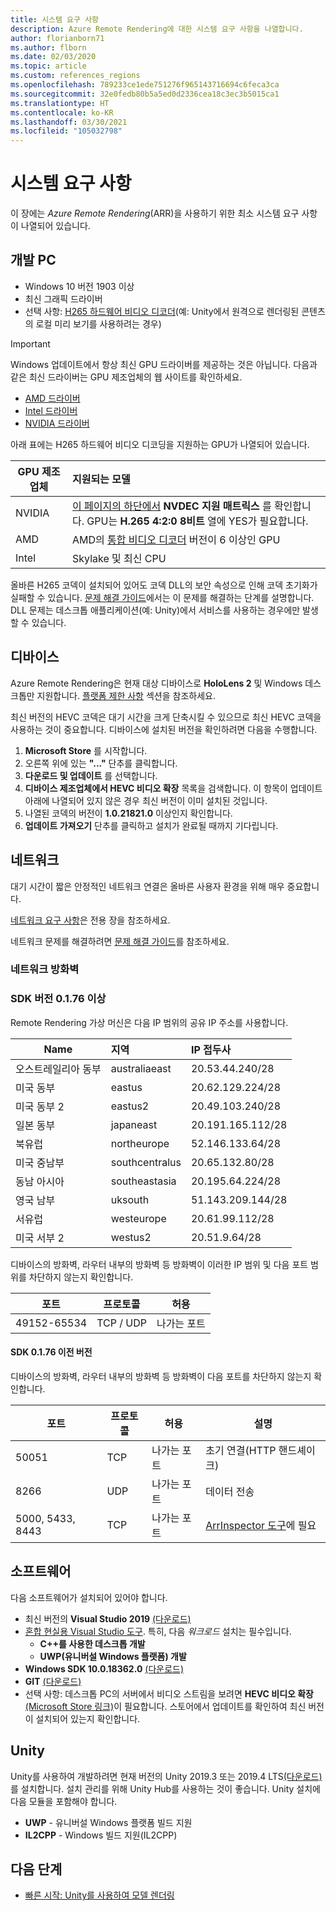 ```yaml
---
title: 시스템 요구 사항
description: Azure Remote Rendering에 대한 시스템 요구 사항을 나열합니다.
author: florianborn71
ms.author: flborn
ms.date: 02/03/2020
ms.topic: article
ms.custom: references_regions
ms.openlocfilehash: 789233ce1ede751276f965143716694c6feca3ca
ms.sourcegitcommit: 32e0fedb80b5a5ed0d2336cea18c3ec3b5015ca1
ms.translationtype: HT
ms.contentlocale: ko-KR
ms.lasthandoff: 03/30/2021
ms.locfileid: "105032798"
---
```

# <a name="system-requirements"></a>시스템 요구 사항

이 장에는 *Azure Remote Rendering*(ARR)을 사용하기 위한 최소 시스템 요구 사항이 나열되어 있습니다.

## <a name="development-pc"></a>개발 PC

* Windows 10 버전 1903 이상
* 최신 그래픽 드라이버
* 선택 사항: [H265 하드웨어 비디오 디코더](https://www.microsoft.com/p/hevc-video-extensions/9nmzlz57r3t7)(예: Unity에서 원격으로 렌더링된 콘텐츠의 로컬 미리 보기를 사용하려는 경우)

> [!IMPORTANT]
> Windows 업데이트에서 항상 최신 GPU 드라이버를 제공하는 것은 아닙니다. 다음과 같은 최신 드라이버는 GPU 제조업체의 웹 사이트를 확인하세요.
>
> * [AMD 드라이버](https://www.amd.com/en/support)
> * [Intel 드라이버](https://www.intel.com/content/www/us/en/support/detect.html)
> * [NVIDIA 드라이버](https://www.nvidia.com/Download/index.aspx)

아래 표에는 H265 하드웨어 비디오 디코딩을 지원하는 GPU가 나열되어 있습니다.

| GPU 제조업체 | 지원되는 모델 |
|-----------|:-----------|
| NVIDIA | [이 페이지의 하단에서](https://developer.nvidia.com/video-encode-decode-gpu-support-matrix) **NVDEC 지원 매트릭스** 를 확인합니다. GPU는 **H.265 4:2:0 8비트** 열에 YES가 필요합니다. |
| AMD | AMD의 [통합 비디오 디코더](https://en.wikipedia.org/wiki/Unified_Video_Decoder#UVD_6) 버전이 6 이상인 GPU |
| Intel | Skylake 및 최신 CPU |

올바른 H265 코덱이 설치되어 있어도 코덱 DLL의 보안 속성으로 인해 코덱 초기화가 실패할 수 있습니다. [문제 해결 가이드](../resources/troubleshoot.md#h265-codec-not-available)에서는 이 문제를 해결하는 단계를 설명합니다. DLL 문제는 데스크톱 애플리케이션(예: Unity)에서 서비스를 사용하는 경우에만 발생할 수 있습니다.

## <a name="devices"></a>디바이스

Azure Remote Rendering은 현재 대상 디바이스로 **HoloLens 2** 및 Windows 데스크톱만 지원합니다. [플랫폼 제한 사항](../reference/limits.md#platform-limitations) 섹션을 참조하세요.

최신 버전의 HEVC 코덱은 대기 시간을 크게 단축시킬 수 있으므로 최신 HEVC 코덱을 사용하는 것이 중요합니다. 디바이스에 설치된 버전을 확인하려면 다음을 수행합니다.

1. **Microsoft Store** 를 시작합니다.
1. 오른쪽 위에 있는 **"..."** 단추를 클릭합니다.
1. **다운로드 및 업데이트** 를 선택합니다.
1. **디바이스 제조업체에서 HEVC 비디오 확장** 목록을 검색합니다. 이 항목이 업데이트 아래에 나열되어 있지 않은 경우 최신 버전이 이미 설치된 것입니다.
1. 나열된 코덱의 버전이 **1.0.21821.0** 이상인지 확인합니다.
1. **업데이트 가져오기** 단추를 클릭하고 설치가 완료될 때까지 기다립니다.

## <a name="network"></a>네트워크

대기 시간이 짧은 안정적인 네트워크 연결은 올바른 사용자 환경을 위해 매우 중요합니다.

[네트워크 요구 사항](../reference/network-requirements.md)은 전용 장을 참조하세요.

네트워크 문제를 해결하려면 [문제 해결 가이드](../resources/troubleshoot.md#unstable-holograms)를 참조하세요.

### <a name="network-firewall"></a>네트워크 방화벽

### <a name="sdk-version--0176"></a>SDK 버전 0.1.76 이상

Remote Rendering 가상 머신은 다음 IP 범위의 공유 IP 주소를 사용합니다.

| Name             | 지역         | IP 접두사         |
|------------------|:---------------|:------------------|
| 오스트레일리아 동부   | australiaeast  | 20.53.44.240/28   |
| 미국 동부          | eastus         | 20.62.129.224/28  |
| 미국 동부 2        | eastus2        | 20.49.103.240/28  |
| 일본 동부       | japaneast      | 20.191.165.112/28 |
| 북유럽     | northeurope    | 52.146.133.64/28  |
| 미국 중남부 | southcentralus | 20.65.132.80/28   |
| 동남 아시아   | southeastasia  | 20.195.64.224/28  |
| 영국 남부         | uksouth        | 51.143.209.144/28 |
| 서유럽      | westeurope     | 20.61.99.112/28   |
| 미국 서부 2        | westus2        | 20.51.9.64/28     |

디바이스의 방화벽, 라우터 내부의 방화벽 등 방화벽이 이러한 IP 범위 및 다음 포트 범위를 차단하지 않는지 확인합니다.

| 포트              | 프로토콜  | 허용    |
|-------------------|---------- |----------|
| 49152-65534       | TCP / UDP | 나가는 포트 |

#### <a name="sdk-version--0176"></a>SDK 0.1.76 이전 버전

디바이스의 방화벽, 라우터 내부의 방화벽 등 방화벽이 다음 포트를 차단하지 않는지 확인합니다.

| 포트              | 프로토콜 | 허용    | 설명 |
|-------------------|----------|----------|-------------|
| 50051             | TCP      | 나가는 포트 | 초기 연결(HTTP 핸드셰이크) |
| 8266              | UDP      | 나가는 포트 | 데이터 전송 |
| 5000, 5433, 8443  | TCP      | 나가는 포트 | [ArrInspector 도구](../resources/tools/arr-inspector.md)에 필요|


## <a name="software"></a>소프트웨어

다음 소프트웨어가 설치되어 있어야 합니다.

* 최신 버전의 **Visual Studio 2019** [(다운로드)](https://visualstudio.microsoft.com/vs/older-downloads/)
* [혼합 현실용 Visual Studio 도구](/windows/mixed-reality/install-the-tools). 특히, 다음 *워크로드* 설치는 필수입니다.
  * **C++를 사용한 데스크톱 개발**
  * **UWP(유니버설 Windows 플랫폼) 개발**
* **Windows SDK 10.0.18362.0** [(다운로드)](https://developer.microsoft.com/windows/downloads/windows-10-sdk)
* **GIT** [(다운로드)](https://git-scm.com/downloads)
* 선택 사항: 데스크톱 PC의 서버에서 비디오 스트림을 보려면 **HEVC 비디오 확장**[(Microsoft Store 링크)](https://www.microsoft.com/p/hevc-video-extensions/9nmzlz57r3t7)이 필요합니다. 스토어에서 업데이트를 확인하여 최신 버전이 설치되어 있는지 확인합니다.

## <a name="unity"></a>Unity

Unity를 사용하여 개발하려면 현재 버전의 Unity 2019.3 또는 2019.4 LTS[(다운로드)](https://unity3d.com/get-unity/download)를 설치합니다. 설치 관리를 위해 Unity Hub를 사용하는 것이 좋습니다.
Unity 설치에 다음 모듈을 포함해야 합니다.
* **UWP** - 유니버설 Windows 플랫폼 빌드 지원
* **IL2CPP** - Windows 빌드 지원(IL2CPP)

## <a name="next-steps"></a>다음 단계

* [빠른 시작: Unity를 사용하여 모델 렌더링](../quickstarts/render-model.md)